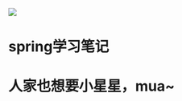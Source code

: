 ![](https://i.pinimg.com/originals/01/fb/2c/01fb2cb2cf0855514cf1df69f46acda8.gif)

# spring学习笔记

# 人家也想要小星星，mua~